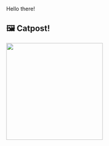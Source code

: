 Hello there!



## 🖼️ Catpost!

<sub>
    <img src="https://cdn2.thecatapi.com/images/die.jpg" height="256">
</sub>

